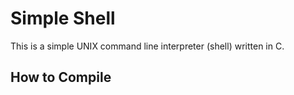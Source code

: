 # Simple Shell

This is a simple UNIX command line interpreter (shell) written in C.

## How to Compile
